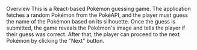 Overview
This is a React-based Pokémon guessing game. The application fetches a random Pokémon from the PokéAPI, and the player must guess the name of the Pokémon based on its silhouette. Once the guess is submitted, the game reveals the Pokémon's image and tells the player if their guess was correct. After that, the player can proceed to the next Pokémon by clicking the "Next" button.
